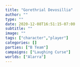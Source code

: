 ```yaml
---
title: "Gorethrial Devosillia"
author: ""
type: ""
date: 2020-12-08T16:51:15-07:00
subtitle: ""
image: ""
tags: ["character","player"]
categories: []
parties: ["B Team"]
campaigns: ["Laughing Curse"]
worlds: ["Alarra"]
---
```

